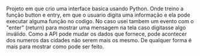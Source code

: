 Projeto em que crio uma interface basica usando Python.
Onde treino a função button e entry, em que o usuario digita uma informação
e ela pode executar alguma função no codigo. No caso usei tambem um evento com
o "enter" (return) para mostrar uma mensagem na tela caso digitasse algo inválido.
Como a API pode mudar os dados que fornece, pode acontecer dos numeros das cidades não
serem mais os mesmo. De qualquer forma é mais para mostrar como pode ser feito.

